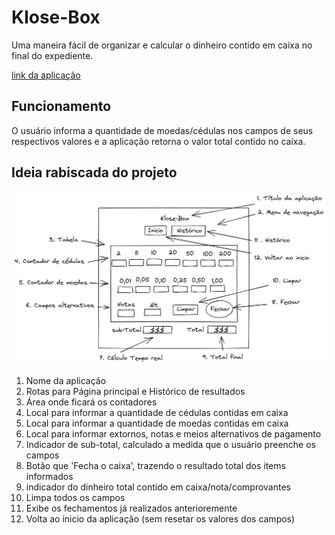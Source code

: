 # Klose-Box
Uma maneira fácil de organizar e calcular o dinheiro contido em caixa no final do expediente.

[link da aplicação](https://palenske.github.io/)

## Funcionamento
O usuário informa a quantidade de moedas/cédulas nos campos de seus respectivos valores e a aplicação retorna o valor total contido no caixa.

## Ideia rabiscada do projeto

![alt text](https://github.com/palenske/klose-box/blob/master/tela-inicial.png)

1. Nome da aplicação
2. Rotas para Página principal e Histórico de resultados
3. Área onde ficará os contadores
4. Local para informar a quantidade de cédulas contidas em caixa
5. Local para informar a quantidade de moedas contidas em caixa
6. Local para informar extornos, notas e meios alternativos de pagamento
7. Indicador de sub-total, calculado a medida que o usuário preenche os campos
8. Botão que 'Fecha o caixa', trazendo o resultado total dos items informados
9. indicador do dinheiro total contido em caixa/nota/comprovantes
10. Limpa todos os campos
11. Exibe os fechamentos já realizados anterioremente
12. Volta ao inicio da aplicação (sem resetar os valores dos campos)
